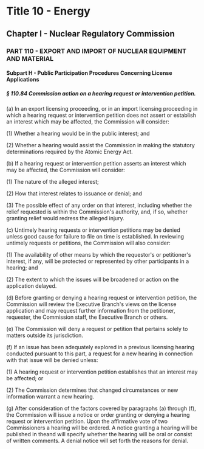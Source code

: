 
# Title 10 - Energy
## Chapter I - Nuclear Regulatory Commission
### PART 110 - EXPORT AND IMPORT OF NUCLEAR EQUIPMENT AND MATERIAL
#### Subpart H - Public Participation Procedures Concerning License Applications
##### § 110.84 Commission action on a hearing request or intervention petition.

(a) In an export licensing proceeding, or in an import licensing proceeding in which a hearing request or intervention petition does not assert or establish an interest which may be affected, the Commission will consider:

(1) Whether a hearing would be in the public interest; and

(2) Whether a hearing would assist the Commission in making the statutory determinations required by the Atomic Energy Act.

(b) If a hearing request or intervention petition asserts an interest which may be affected, the Commission will consider:

(1) The nature of the alleged interest;

(2) How that interest relates to issuance or denial; and

(3) The possible effect of any order on that interest, including whether the relief requested is within the Commission's authority, and, if so, whether granting relief would redress the alleged injury.

(c) Untimely hearing requests or intervention petitions may be denied unless good cause for failure to file on time is established. In reviewing untimely requests or petitions, the Commission will also consider:

(1) The availability of other means by which the requestor's or petitioner's interest, if any, will be protected or represented by other participants in a hearing; and

(2) The extent to which the issues will be broadened or action on the application delayed.

(d) Before granting or denying a hearing request or intervention petition, the Commission will review the Executive Branch's views on the license application and may request further information from the petitioner, requester, the Commission staff, the Executive Branch or others.

(e) The Commission will deny a request or petition that pertains solely to matters outside its jurisdiction.

(f) If an issue has been adequately explored in a previous licensing hearing conducted pursuant to this part, a request for a new hearing in connection with that issue will be denied unless:

(1) A hearing request or intervention petition establishes that an interest may be affected; or

(2) The Commission determines that changed circumstances or new information warrant a new hearing.

(g) After consideration of the factors covered by paragraphs (a) through (f), the Commission will issue a notice or order granting or denying a hearing request or intervention petition. Upon the affirmative vote of two Commissioners a hearing will be ordered. A notice granting a hearing will be published in theand will specify whether the hearing will be oral or consist of written comments. A denial notice will set forth the reasons for denial.
